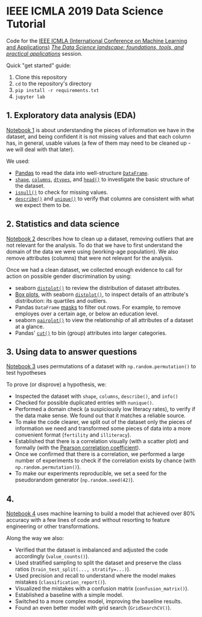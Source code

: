 # IEEE ICMLA 2019 Data Science Tutorial

Code for the 
[IEEE ICMLA (International Conference on Machine Learning and Applications)](https://www.icmla-conference.org/icmla19/)
[_The Data Science landscape: foundations, tools, and practical applications_](https://www.icmla-conference.org/icmla19/links/tutorialAM.htm)
session.

Quick "get started" guide:

1. Clone this repository
1. `cd` to the repository's directory
1. `pip install -r requirements.txt`
1. `jupyter lab`

## 1. Exploratory data analysis (EDA)

[Notebook 1](1-exploratory-data-analysis.ipynb) is about understanding the pieces of information we have in the dataset, and being confident it is not missing values and that each column has, in general, usable values (a few of them may need to be cleaned up - we will deal with that later).

We used:

- [Pandas](https://pandas.pydata.org/) to read the data into well-structure [`DataFrame`](https://pandas.pydata.org/pandas-docs/stable/reference/api/pandas.DataFrame.html).
- [`shape`](https://pandas.pydata.org/pandas-docs/stable/reference/api/pandas.DataFrame.shape.html), [`columns`](https://pandas.pydata.org/pandas-docs/stable/reference/api/pandas.DataFrame.columns.html), [`dtypes`](https://pandas.pydata.org/pandas-docs/stable/reference/api/pandas.DataFrame.dtypes.html), and [`head()`](https://pandas.pydata.org/pandas-docs/stable/reference/api/pandas.DataFrame.head.html) to investigate the basic structure of the dataset.
- [`isnull()`](https://pandas.pydata.org/pandas-docs/stable/reference/api/pandas.DataFrame.isnull.html) to check for missing values.
- [`describe()`](https://pandas.pydata.org/pandas-docs/stable/reference/api/pandas.DataFrame.describe.html) and [`unique()`](https://pandas.pydata.org/pandas-docs/stable/reference/api/pandas.Series.unique.html) to verify that columns are consistent with what we expect them to be.

## 2. Statistics and data science

[Notebook 2](2-statistics-and-data-science.ipynb) describes how to clean up a dataset, removing outliers that are not relevant for the analysis. To do that we have to first understand the domain of the data we were using (working-age population). We also remove attributes (columns) that were not relevant for the analysis.

Once we had a clean dataset, we collected enough evidence to call for action on possible gender discrimination by using:

- seaborn [`distplot()`](https://seaborn.pydata.org/generated/seaborn.distplot.html) to review the distribution of dataset attributes.
- [Box plots](https://en.wikipedia.org/wiki/Box_plot), with seaborn [`distplot()`](https://seaborn.pydata.org/generated/seaborn.boxplot.html), to inspect details of an attribute's distribution: its quartiles and outliers.
- Pandas `DataFrame` [masks](https://pandas.pydata.org/pandas-docs/stable/reference/api/pandas.DataFrame.mask.html) to filter out rows. For example, to remove employes over a certain age, or below an education level.
- seaborn [`pairplot()`](https://seaborn.pydata.org/generated/seaborn.pairplot.html) to view the relationship of all attributes of a dataset at a glance.
- Pandas' [`cut()`](https://pandas.pydata.org/pandas-docs/stable/reference/api/pandas.cut.html) to bin (group) attributes into larger categories.

## 3. Using data to answer questions

[Notebook 3](3-using-data-to-answer-questions.ipynb) uses permutations of a dataset with `np.random.permutation()` to test hypotheses

To prove (or disprove) a hypothesis, we:

- Inspected the dataset with `shape`, `columns`, `describe()`, and `info()`
- Checked for possible duplicated entries with `nunique()`.
- Performed a domain check (a suspiciously low literacy rates), to verify if the data make sense. We found out that it matches a reliable source.
- To make the code clearer, we split out of the dataset only the pieces of information we need and transformed some pieces of data into a more convenient format (`fertility` and `illiteracy`).
- Established that there is a correlation visually (with a scatter plot) and formally (with the [Pearson correlation coefficient](https://en.wikipedia.org/wiki/Pearson_correlation_coefficient)).
- Once we confirmed that there is a correlation, we performed a large number of experiments to check if the correlation exists by chance (with `np.random.permutation()`).
- To make our experiments reproducible, we set a seed for the pseudorandom generator (`np.random.seed(42)`).

## 4. 

[Notebook 4](4-machine-learning-and-data-science.ipynb) uses machine learning to build a model that achieved over 80% accuracy with a few lines of code and without resorting to feature engineering or other transformations.

Along the way we also:

- Verified that the dataset is imbalanced and adjusted the code accordingly (`value_counts()`).
- Used stratified sampling to split the dataset and preserve the class ratios (`train_test_split(..., stratify=...)`).
- Used precision and recall to understand where the model makes mistakes (`classification_report()`).
- Visualized the mistakes with a confusion matrix (`confusion_matrix()`).
- Established a baseline with a simple model.
- Switched to a more complex model, improving the baseline results.
- Found an even better model with grid search (`GridSearchCV()`).
